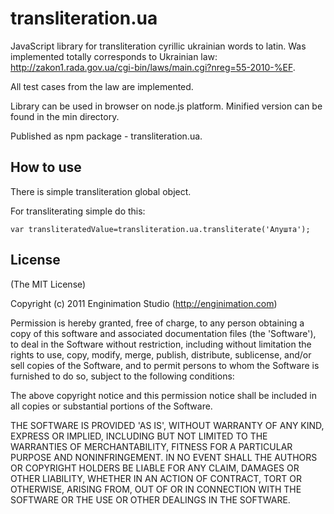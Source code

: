 # transliteration.ua

JavaScript library for transliteration cyrillic ukrainian words to latin.
Was implemented totally corresponds to Ukrainian law: http://zakon1.rada.gov.ua/cgi-bin/laws/main.cgi?nreg=55-2010-%EF.

All test cases from the law are implemented.

Library can be used in browser on node.js platform.
Minified version can be found in the min directory.

Published as npm package - transliteration.ua.

## How to use

There is simple transliteration global object.

For transliterating simple do this:

    var transliteratedValue=transliteration.ua.transliterate('Алушта');

## License

(The MIT License)

Copyright (c) 2011 Enginimation Studio (http://enginimation.com)

Permission is hereby granted, free of charge, to any person obtaining a copy of this software and associated documentation files (the 'Software'), to deal in the Software without restriction, including without limitation the rights to use, copy, modify, merge, publish, distribute, sublicense, and/or sell copies of the Software, and to permit persons to whom the Software is furnished to do so, subject to the following conditions:

The above copyright notice and this permission notice shall be included in all copies or substantial portions of the Software.

THE SOFTWARE IS PROVIDED 'AS IS', WITHOUT WARRANTY OF ANY KIND, EXPRESS OR IMPLIED, INCLUDING BUT NOT LIMITED TO THE WARRANTIES OF MERCHANTABILITY, FITNESS FOR A PARTICULAR PURPOSE AND NONINFRINGEMENT. IN NO EVENT SHALL THE AUTHORS OR COPYRIGHT HOLDERS BE LIABLE FOR ANY CLAIM, DAMAGES OR OTHER LIABILITY, WHETHER IN AN ACTION OF CONTRACT, TORT OR OTHERWISE, ARISING FROM, OUT OF OR IN CONNECTION WITH THE SOFTWARE OR THE USE OR OTHER DEALINGS IN THE SOFTWARE.
